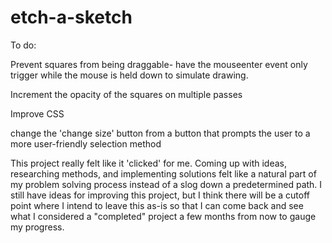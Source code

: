 # etch-a-sketch

To do:

Prevent squares from being draggable- have the mouseenter event only trigger while the mouse is held down to simulate drawing.

Increment the opacity of the squares on multiple passes 

Improve CSS

change the 'change size' button from a button that prompts the user to a more user-friendly selection method

This project really felt like it 'clicked' for me. Coming up with ideas, researching methods, and implementing solutions felt like a natural part of my problem solving process instead of a slog down a predetermined path. I still have ideas for improving this project, but I think there will be a cutoff point where I intend to leave this as-is so that I can come back and see what I considered a "completed" project a few months from now to gauge my progress.